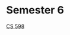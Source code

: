# Semester 6

[CS 598](Semester%206%20369bdf4c50e94b0f84c5114f0bb76bde/CS%20598%202227e5bff94849079f13a9aa0a3ffe8b.md)
